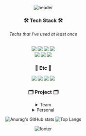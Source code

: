 <div align=center>

![header](https://capsule-render.vercel.app/api?type=shark&color=auto&height=250&section=header&text=Hi%20There👋&fontSize=40&fontAlignY=40&animation=twinkling)


  ### 🛠 Tech Stack 🛠
  
  ###### Techs that I've used at least once
  <img src="https://img.shields.io/badge/HTML-E34F26?style=flat-square&logo=HTML5&logoColor=white"/>
  <img src="https://img.shields.io/badge/CSS-1572B6?style=flat-square&logo=CSS3&logoColor=white"/>
  <img src="https://img.shields.io/badge/JavaScript-F7DF1E?style=flat-square&logo=JavaScript&logoColor=white"/>
  <img src="https://img.shields.io/badge/jQuery-0769AD?style=flat-square&logo=jQuery&logoColor=white"/>
  <br/>
  <img src="https://img.shields.io/badge/Oracle-F80000?style=flat-square&logo=Oracle&logoColor=white"/>
  <img src="https://img.shields.io/badge/Java-007396?style=flat-square&logo=Java&logoColor=white"/>
  <img src="https://img.shields.io/badge/Spring-6DB33F?style=flat-square&logo=Spring&logoColor=white"/>
    
  ### 🥕 Etc 🥕
  <img src="https://img.shields.io/badge/Windows10-0078D6?style=flat-square&logo=Windows&logoColor=white"/>
  <img src="https://img.shields.io/badge/Eclipse IDE-2C2255?style=flat-square&logo=Eclipse IDE&logoColor=white"/>
  <img src="https://img.shields.io/badge/Visual Studio Code-007ACC?style=flat-square&logo=Visual Studio Code&logoColor=white"/>
  <img src="https://img.shields.io/badge/Trello-0052CC?style=flat-square&logo=Trello&logoColor=white"/>
  
  ### 🗂 Project 🗂

  <details>
    <summary> Team </summary>
    <div markdown="1">
      [SAGOBOJA SHOPPING MALL - 쇼핑몰] (https://github.com/onuo77/Project/tree/main/sb_shoppingmall) <br/>
      [CINEMA BOX - 영화 예매] (https://github.com/onuo77/Project/tree/main/cinemabox)
    </div>
  </details>
  
  <details>
    <summary> Personal </summary>
    <div markdown="1">
      [JSP-BLOG - 블로그] (https://github.com/onuo77/Project/tree/main/jspblog)
    </div>
  </details>

  ![Anurag's GitHub stats](https://github-readme-stats.vercel.app/api?username=onuo77&show_icons=true&theme=flag-india&hide=prs)
  ![Top Langs](https://github-readme-stats.vercel.app/api/top-langs/?username=onuo77&layout=compact)

  ![footer](https://capsule-render.vercel.app/api?type=waving&color=auto&height=100&section=footer&fontSize=40&fontAlignY=40)

</div>
